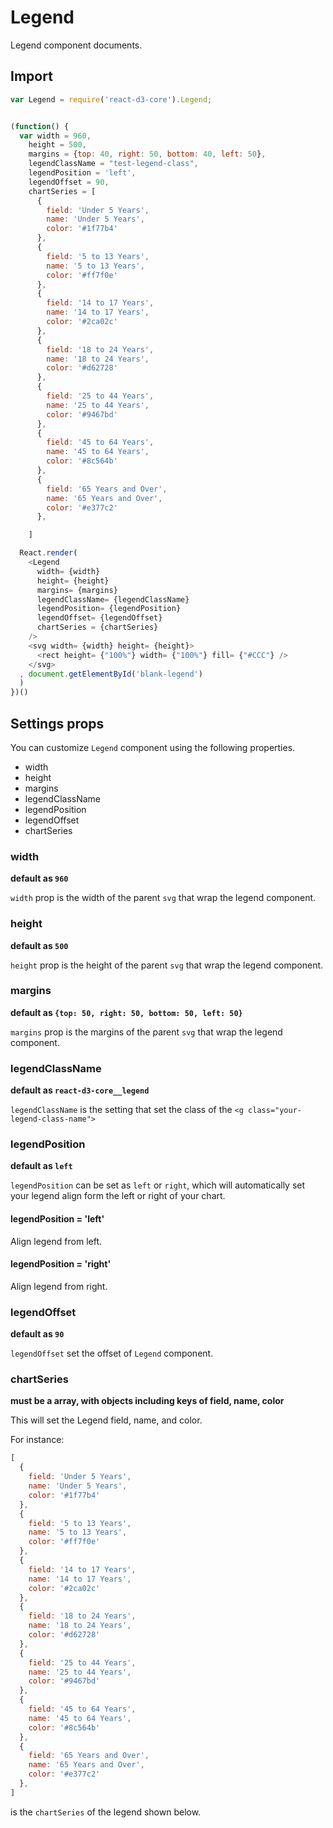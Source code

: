 # Legend

Legend component documents.

## Import

```js
var Legend = require('react-d3-core').Legend;
```

```js

(function() {
  var width = 960,
    height = 500,
    margins = {top: 40, right: 50, bottom: 40, left: 50},
    legendClassName = "test-legend-class",
    legendPosition = 'left',
    legendOffset = 90,
    chartSeries = [
      {
        field: 'Under 5 Years',
        name: 'Under 5 Years',
        color: '#1f77b4'
      },
      {
        field: '5 to 13 Years',
        name: '5 to 13 Years',
        color: '#ff7f0e'
      },
      {
        field: '14 to 17 Years',
        name: '14 to 17 Years',
        color: '#2ca02c'
      },
      {
        field: '18 to 24 Years',
        name: '18 to 24 Years',
        color: '#d62728'
      },
      {
        field: '25 to 44 Years',
        name: '25 to 44 Years',
        color: '#9467bd'
      },
      {
        field: '45 to 64 Years',
        name: '45 to 64 Years',
        color: '#8c564b'
      },
      {
        field: '65 Years and Over',
        name: '65 Years and Over',
        color: '#e377c2'
      },

    ]

  React.render(
    <Legend
      width= {width}
      height= {height}
      margins= {margins}
      legendClassName= {legendClassName}
      legendPosition= {legendPosition}
      legendOffset= {legendOffset}
      chartSeries = {chartSeries}
    />
    <svg width= {width} height= {height}>
      <rect height= {"100%"} width= {"100%"} fill= {"#CCC"} />
    </svg>
  , document.getElementById('blank-legend')
  )
})()

```

## Settings props

You can customize `Legend` component using the following properties.

- width
- height
- margins
- legendClassName
- legendPosition
- legendOffset
- chartSeries

### width

**default as `960`**

`width` prop is the width of the parent `svg` that wrap the legend component.

### height

**default as `500`**

`height` prop is the height of the parent `svg` that wrap the legend component.

### margins

**default as `{top: 50, right: 50, bottom: 50, left: 50}`**

`margins` prop is the margins of the parent `svg` that wrap the legend component.

### legendClassName

**default as `react-d3-core__legend`**

`legendClassName` is the setting that set the class of the `<g class="your-legend-class-name">`

### legendPosition

**default as `left`**

`legendPosition` can be set as `left` or `right`, which will automatically set your legend align form the left or right of your chart.

#### legendPosition = 'left'

Align legend from left.

#### legendPosition = 'right'

Align legend from right.

### legendOffset

**default as `90`**

`legendOffset` set the offset of `Legend` component.

### chartSeries

**must be a array, with objects including keys of  field, name, color**

This will set the Legend field, name, and color.

For instance:

```js
[
  {
    field: 'Under 5 Years',
    name: 'Under 5 Years',
    color: '#1f77b4'
  },
  {
    field: '5 to 13 Years',
    name: '5 to 13 Years',
    color: '#ff7f0e'
  },
  {
    field: '14 to 17 Years',
    name: '14 to 17 Years',
    color: '#2ca02c'
  },
  {
    field: '18 to 24 Years',
    name: '18 to 24 Years',
    color: '#d62728'
  },
  {
    field: '25 to 44 Years',
    name: '25 to 44 Years',
    color: '#9467bd'
  },
  {
    field: '45 to 64 Years',
    name: '45 to 64 Years',
    color: '#8c564b'
  },
  {
    field: '65 Years and Over',
    name: '65 Years and Over',
    color: '#e377c2'
  },
]
```

is the `chartSeries` of the legend shown below.
